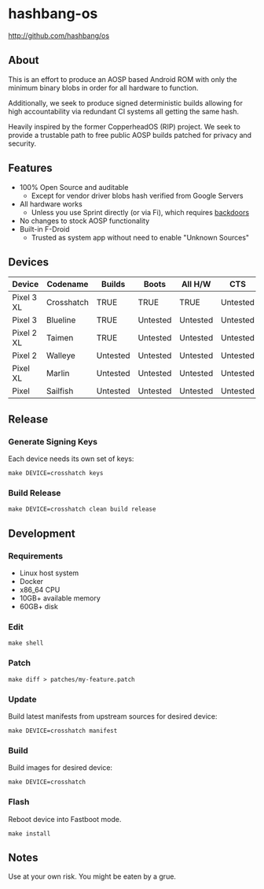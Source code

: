 # hashbang-os #

<http://github.com/hashbang/os>

## About ##

This is an effort to produce an AOSP based Android ROM with only the minimum
binary blobs in order for all hardware to function.

Additionally, we seek to produce signed deterministic builds allowing for high
accountability via redundant CI systems all getting the same hash.

Heavily inspired by the former CopperheadOS (RIP) project. We seek to provide a
trustable path to free public AOSP builds patched for privacy and security.

## Features ##

 * 100% Open Source and auditable
   * Except for vendor driver blobs hash verified from Google Servers
 * All hardware works
   * Unless you use Sprint directly (or via Fi), which requires [backdoors][1]
 * No changes to stock AOSP functionality
 * Built-in F-Droid
   * Trusted as system app without need to enable "Unknown Sources"

[1]: https://gist.github.com/thestinger/171b5ffdc54a50ee44497028aa137ed8

## Devices ##

  | Device     | Codename   | Builds   | Boots    | All H/W  | CTS      |
  |------------|------------|----------|----------|----------|----------|
  | Pixel 3 XL | Crosshatch | TRUE     | TRUE     | TRUE     | Untested |
  | Pixel 3    | Blueline   | TRUE     | Untested | Untested | Untested |
  | Pixel 2 XL | Taimen     | TRUE     | Untested | Untested | Untested |
  | Pixel 2    | Walleye    | Untested | Untested | Untested | Untested |
  | Pixel XL   | Marlin     | Untested | Untested | Untested | Untested |
  | Pixel      | Sailfish   | Untested | Untested | Untested | Untested |

## Release ##

### Generate Signing Keys ###

Each device needs its own set of keys:
```
make DEVICE=crosshatch keys
```

### Build Release  ###
```
make DEVICE=crosshatch clean build release
```

## Development ##

### Requirements ###

 * Linux host system
 * Docker
 * x86_64 CPU
 * 10GB+ available memory
 * 60GB+ disk

### Edit ###

```
make shell
```

### Patch ###
```
make diff > patches/my-feature.patch
```

### Update ###

Build latest manifests from upstream sources for desired device:
```
make DEVICE=crosshatch manifest
```

### Build ###

Build images for desired device:
```
make DEVICE=crosshatch
```

### Flash ###

Reboot device into Fastboot mode.

```
make install
```

## Notes ##

Use at your own risk. You might be eaten by a grue.
